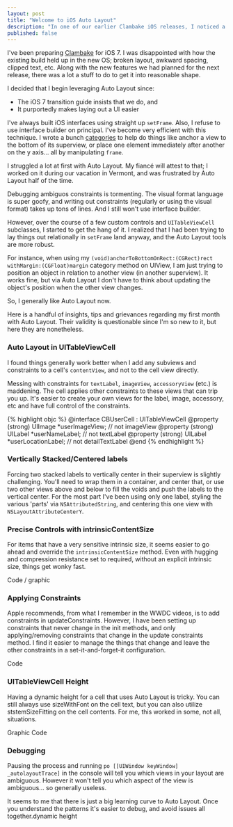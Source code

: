 ```yaml
---
layout: post
title: "Welcome to iOS Auto Layout"
description: "In one of our earlier Clambake iOS releases, I noticed a peculiar issue with our 'moves' interface. Scrolling really quickly down the table would result in the lower images 'flashing' through what looked to be the cell images that came before it. "
published: false
---
```


I've been preparing [Clambake](https://clambakeapp.com/get-it) for iOS 7. I was disappointed with how the existing build held up in the new OS; broken layout, awkward spacing, clipped text, etc. Along with the new features we had planned for the next release, there was a lot a stuff to do to get it into reasonable shape.

I decided that I begin leveraging Auto Layout since:

  * The iOS 7 transition guide insists that we do, and
  * It purportedly makes laying out a UI easier

<!--break-->

I've always built iOS interfaces using straight up `setFrame`. Also, I refuse to use interface builder on principal. I've become very efficient with this technique. I wrote a bunch [categories](https://github.com/keighl/KTCategories) to help do things like anchor a view to the bottom of its superview, or place one element immediately after another on the y axis... all by manipulating `frame`.

I struggled a lot at first with Auto Layout. My fiancé will attest to that; I worked on it during our vacation in Vermont, and was frustrated by Auto Layout half of the time.

Debugging ambiguos constraints is tormenting. The visual format language is super goofy, and writing out constraints (regularly or using the visual format) takes up tons of lines. And I still won't use interface builder.

However, over the course of a few custom controls and `UITableViewCell` subclasses, I started to get the hang of it. I realized that I had been trying to lay things out relationally in `setFrame` land anyway, and the Auto Layout tools are more robust.

For instance, when using my `(void)anchorToBottomOnRect:(CGRect)rect withMargin:(CGFloat)margin` category method on UIView, I am just trying to position an object in relation to another view (in another superview). It works fine, but via Auto Layout I don't have to think about updating the object's position when the other view changes.

So, I generally like Auto Layout now.

Here is a handful of insights, tips and grievances regarding my first month with Auto Layout. Their validity is questionable since I'm so new to it, but here they are nonetheless.

### Auto Layout in UITableViewCell

I found things generally work better when I add any subviews and constraints to a cell's `contentView`, and not to the cell view directly.

Messing with constraints for `textLabel`, `imageView`, `accessoryView` (etc.) is maddening. The cell applies other constraints to these views that can trip you up. It's easier to create your own views for the label, image, accessory, etc and have full control of the constraints.

{% highlight objc %}
@interface CBUserCell : UITableViewCell
@property (strong) UIImage *userImageView; // not imageView
@property (strong) UILabel *userNameLabel; // not textLabel
@property (strong) UILabel *userLocationLabel; // not detailTextLabel
@end
{% endhighlight %}

### Vertically Stacked/Centered labels

Forcing two stacked labels to vertically center in their superview is slightly challenging. You'll need to wrap them in a container, and center that, or use two other views above and below to fill the voids and push the labels to the vertical center. For the most part I've been using only one label, styling the various 'parts' via `NSAttributedString`, and centering this one view with `NSLayoutAttributeCenterY`.

### Precise Controls with intrinsicContentSize

For items that have a very sensitive intrinsic size, it seems easier to go ahead and override the `intrinsicContentSize` method. Even with hugging and compression resistance set to required, without an explicit intrinsic size, things get wonky fast.

Code / graphic

### Applying Constraints

Apple recommends, from what I remember in the WWDC videos, is to add constraints in updateConstraints. However, I have been setting up constraints that never change in the init methods, and only applying/removing constraints that change in the update constraints method. I find it easier to manage the things that change and leave the other constraints in a set-it-and-forget-it configuration.

Code

### UITableViewCell Height

Having a dynamic height for a cell that uses Auto Layout is tricky. You can still always use sizeWithFont on the cell text, but you can also utilize ststemSizeFitting on the cell contents. For me, this worked in some, not all, situations.

Graphic
Code

### Debugging

Pausing the process and running `po [[UIWindow keyWindow] _autolayoutTrace]` in the console will tell you which views in your layout are ambiguous. However it won't tell you which aspect of the view is ambiguous... so generally useless.

It seems to me that there is just a big learning curve to Auto Layout. Once you understand the patterns it's easier to debug, and avoid issues all together.dynamic height